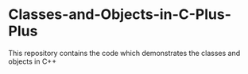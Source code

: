 # Classes-and-Objects-in-C-Plus-Plus
This repository contains the code which demonstrates the classes and objects in C++
